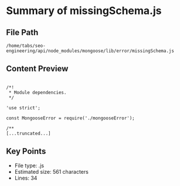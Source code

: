 # Summary of missingSchema.js
  
## File Path
`/home/tabs/seo-engineering/api/node_modules/mongoose/lib/error/missingSchema.js`

## Content Preview
```

/*!
 * Module dependencies.
 */

'use strict';

const MongooseError = require('./mongooseError');

/**
[...truncated...]
```

## Key Points
- File type: .js
- Estimated size: 561 characters
- Lines: 34
